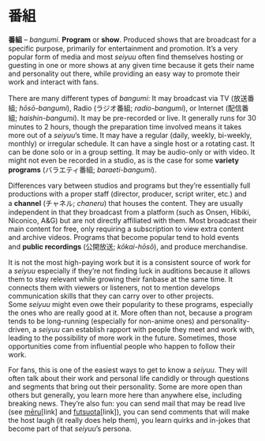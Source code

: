 # 番組

**番組** – *bangumi*. **Program** or **show**. Produced shows that are broadcast for a specific purpose, primarily for entertainment and promotion. It’s a very popular form of media and most *seiyuu* often find themselves hosting or guesting in one or more shows at any given time because it gets their name and personality out there, while providing an easy way to promote their work and interact with fans.

There are many different types of *bangumi*: It may broadcast via TV (放送番組; *hōsō-bangumi*), Radio (ラジオ番組; *radio-bangumi*), or Internet (配信番組; *haishin-bangumi*). It may be pre-recorded or live. It generally runs for 30 minutes to 2 hours, though the preparation time involved means it takes more out of a *seiyuu*’s time. It may have a regular (daily, weekly, bi-weekly, monthly) or irregular schedule. It can have a single host or a rotating cast. It can be done solo or in a group setting. It may be audio-only or with video. It might not even be recorded in a studio, as is the case for some **variety programs** (バラエティ番組; *baraeti-bangumi*).

Differences vary between studios and programs but they’re essentially full productions with a proper staff (director, producer, script writer, etc.) and a **channel** (チャネル; *chaneru*) that houses the content. They are usually independent in that they broadcast from a platform (such as Onsen, Hibiki, Niconico, A&G) but are not directly affiliated with them. Most broadcast their main content for free, only requiring a subscription to view extra content and archive videos. Programs that become popular tend to hold events and **public recordings** (公開放送; *kōkai-hōsō*), and produce merchandise.

It is not the most high-paying work but it is a consistent source of work for a _seiyuu_ especially if they’re not finding luck in auditions because it allows them to stay relevant while growing their fanbase at the same time. It connects them with viewers or listeners, not to mention develops communication skills that they can carry over to other projects. Some *seiyuu* might even owe their popularity to these programs, especially the ones who are really good at it. More often than not, because a program tends to be long-running (especially for non-anime ones) and personality-driven, a *seiyuu* can establish rapport with people they meet and work with, leading to the possibility of more work in the future. Sometimes, those opportunities come from influential people who happen to follow their work. 

For fans, this is one of the easiest ways to get to know a *seiyuu*. They will often talk about their work and personal life candidly or through questions and segments that bring out their personality. Some are more open than others but generally, you learn more here than anywhere else, including breaking news. They’re also fun: you can send mail that may be read live (see [mēru](https://whimsicaltranslations.wordpress.com/seiyuu-subculture-term-glossary/#mail)[link] and [futsuota](https://whimsicaltranslations.wordpress.com/seiyuu-subculture-term-glossary/#futsuota)[link]), you can send comments that will make the host laugh (it really does help them), you learn quirks and in-jokes that become part of that *seiyuu*’s persona.
